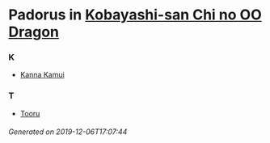 # Padorus in [Kobayashi-san Chi no OO Dragon](https://myanimelist.net/anime/35145/Kobayashi-san_Chi_no_OO_Dragon)

### K
* [Kanna Kamui](https://github.com/shadow578/Project-Padoru/blob/master/table-of-contents/characters/KannaKamui.md)

### T
* [Tooru](https://github.com/shadow578/Project-Padoru/blob/master/table-of-contents/characters/Tooru.md)

###### Generated on 2019-12-06T17:07:44
